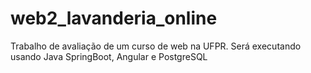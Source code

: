 # web2_lavanderia_online
Trabalho de avaliação de um curso de web na UFPR. Será executando usando Java SpringBoot, Angular e PostgreSQL

